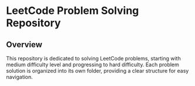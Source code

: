 # LeetCode Problem Solving Repository

## Overview
This repository is dedicated to solving LeetCode problems, starting with medium difficulty level and progressing to hard difficulty. Each problem solution is organized into its own folder, providing a clear structure for easy navigation.

